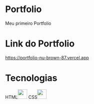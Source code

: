 # Portfolio
Meu primeiro Portfolio

# Link do Portfolio
https://portfolio-nu-brown-87.vercel.app

# Tecnologias 
HTML<img src="https://cdn.jsdelivr.net/gh/devicons/devicon@latest/icons/html5/html5-original.svg" width="30" height="30"/> CSS<img src="https://cdn.jsdelivr.net/gh/devicons/devicon@latest/icons/css3/css3-original.svg" width="30" height="30"/>
